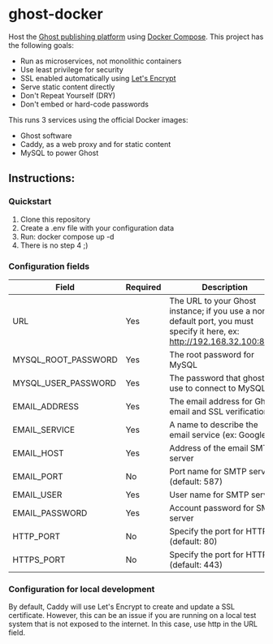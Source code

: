 # ghost-docker

Host the [Ghost publishing platform](https://ghost.org) using
[Docker Compose](https://docs.docker.com/compose/). This project
has the following goals:

- Run as microservices, not monolithic containers
- Use least privilege for security
- SSL enabled automatically using [Let's Encrypt](https://letsencrypt.org)
- Serve static content directly
- Don't Repeat Yourself (DRY)
- Don't embed or hard-code passwords

This runs 3 services using the official Docker images:

- Ghost software
- Caddy, as a web proxy and for static content
- MySQL to power Ghost

## Instructions:

### Quickstart

1. Clone this repository
2. Create a .env file with your configuration data
3. Run: docker compose up -d
4. There is no step 4 ;)

### Configuration fields

| Field | Required | Description |
| --- | ----- | ---- |
| URL | Yes | The URL to your Ghost instance; if you use a non-default port, you must specify it here, ex: http://192.168.32.100:8080 |
| MYSQL\_ROOT\_PASSWORD | Yes | The root password for MySQL |
| MYSQL\_USER\_PASSWORD | Yes | The password that ghost will use to connect to MySQL |
| EMAIL\_ADDRESS | Yes | The email address for Ghost email and SSL verification |
| EMAIL\_SERVICE | Yes | A name to describe the email service (ex: Google) |
| EMAIL\_HOST | Yes | Address of the email SMTP server |
| EMAIL\_PORT | No | Port name for SMTP server (default: 587) |
| EMAIL\_USER | Yes | User name for SMTP server |
| EMAIL\_PASSWORD | Yes | Account password for SMTP server |
| HTTP\_PORT | No | Specify the port for HTTP (default: 80) |
| HTTPS\_PORT | No | Specify the port for HTTPS (default: 443) |

### Configuration for local development

By default, Caddy will use Let's Encrypt to create and update a SSL certificate.
However, this can be an issue if you are running on a local test system that is
not exposed to the internet. In this case, use http in the URL field.
